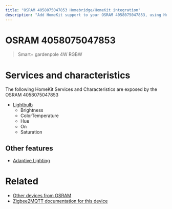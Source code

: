 ```yaml
---
title: "OSRAM 4058075047853 Homebridge/HomeKit integration"
description: "Add HomeKit support to your OSRAM 4058075047853, using Homebridge, Zigbee2MQTT and homebridge-z2m."
---
```

<!---
This file has been GENERATED using src/docgen/docgen.ts
DO NOT EDIT THIS FILE MANUALLY!
-->
# OSRAM 4058075047853
> Smart+ gardenpole 4W RGBW


# Services and characteristics
The following HomeKit Services and Characteristics are exposed by
the OSRAM 4058075047853

* [Lightbulb](../../light.md)
  * Brightness
  * ColorTemperature
  * Hue
  * On
  * Saturation


## Other features
* [Adaptive Lighting](../../light.md)


# Related
* [Other devices from OSRAM](../index.md#osram)
* [Zigbee2MQTT documentation for this device](https://www.zigbee2mqtt.io/devices/4058075047853.html)